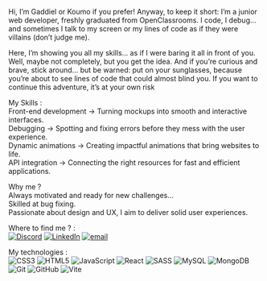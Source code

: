  Hi, I’m Gaddiel or Koumo if you prefer! Anyway, to keep it short: I’m a junior web developer, freshly graduated from OpenClassrooms.
 I code, I debug… and sometimes I talk to my screen or my lines of code as if they were villains (don’t judge me).<br />

 Here, I’m showing you all my skills… as if I were baring it all in front of you. Well, maybe not completely, but you get the idea.
 And if you’re curious and brave, stick around… but be warned: put on your sunglasses, because you’re about to see lines of code that could almost blind you.
 If you want to continue this adventure, it’s at your own risk

 My Skills :<br />
 Front-end development → Turning mockups into smooth and interactive interfaces.<br />
 Debugging → Spotting and fixing errors before they mess with the user experience.<br />
 Dynamic animations → Creating impactful animations that bring websites to life.<br />
 API integration → Connecting the right resources for fast and efficient applications.<br />

 Why me ?<br />
 Always motivated and ready for new challenges…<br />
 Skilled at bug fixing.<br />
 Passionate about design and UX, I aim to deliver solid user experiences. <br />


Where to find me ? :<br />
[![Discord](https://img.shields.io/badge/Discord-%237289DA.svg?logo=discord&logoColor=white)](https://discord.gg/qhCBdqR8) [![LinkedIn](https://img.shields.io/badge/LinkedIn-%230077B5.svg?logo=linkedin&logoColor=white)](https://linkedin.com/in/gaddielmb) [![email](https://img.shields.io/badge/Email-D14836?logo=gmail&logoColor=white)](mailto:gaddielmb@gmail.com) 

My technologies :<br />
![CSS3](https://img.shields.io/badge/css3-%231572B6.svg?style=for-the-badge&logo=css3&logoColor=white) ![HTML5](https://img.shields.io/badge/html5-%23E34F26.svg?style=for-the-badge&logo=html5&logoColor=white) ![JavaScript](https://img.shields.io/badge/javascript-%23323330.svg?style=for-the-badge&logo=javascript&logoColor=%23F7DF1E) ![React](https://img.shields.io/badge/react-%2320232a.svg?style=for-the-badge&logo=react&logoColor=%2361DAFB) ![SASS](https://img.shields.io/badge/SASS-hotpink.svg?style=for-the-badge&logo=SASS&logoColor=white) ![MySQL](https://img.shields.io/badge/mysql-4479A1.svg?style=for-the-badge&logo=mysql&logoColor=white) ![MongoDB](https://img.shields.io/badge/MongoDB-%234ea94b.svg?style=for-the-badge&logo=mongodb&logoColor=white) ![Git](https://img.shields.io/badge/git-%23F05033.svg?style=for-the-badge&logo=git&logoColor=white) ![GitHub](https://img.shields.io/badge/github-%23121011.svg?style=for-the-badge&logo=github&logoColor=white) ![Vite](https://img.shields.io/badge/vite-%23646CFF.svg?style=for-the-badge&logo=vite&logoColor=white)

<!-- Proudly created with GPRM ( https://gprm.itsvg.in ) -->
